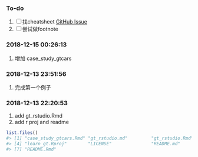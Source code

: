 
<!-- README.md is generated from README.Rmd. Please edit that file -->

### To-do

1.  <input type="checkbox" id="checkbox1" class="styled">找cheatsheet
    [GitHub Issue](https://github.com/rstudio/gt/issues/105)
2.  <input type="checkbox" id="checkbox1" class="styled">尝试做footnote

### 2018-12-15 00:26:13

1.  增加 case\_study\_gtcars

### 2018-12-13 23:51:56

1.  完成第一个例子

### 2018-12-13 22:20:53

1.  add gt\_rstudio.Rmd
2.  add r proj and readme

<!-- end list -->

``` r
list.files()
#> [1] "case_study_gtcars.Rmd" "gt_rstudio.md"         "gt_rstudio.Rmd"       
#> [4] "learn_gt.Rproj"        "LICENSE"               "README.md"            
#> [7] "README.Rmd"
```
